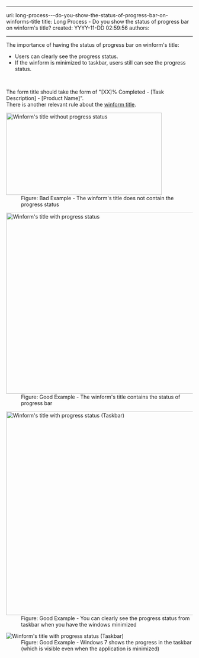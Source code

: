 

---
uri: long-process---do-you-show-the-status-of-progress-bar-on-winforms-title
title: Long Process - Do you show the status of progress bar on winform's title?
created: YYYY-11-DD 02:59:56
authors:

---




<span class='intro'> <div>The importance of having the status of progress bar on winform's title&#58;</div>
<ul><li>Users can clearly see the progress status.</li>
<li>If the winform is minimized to taskbar, users still can see the progress status.</li></ul> </span>

​<div>The form title should take the form of &quot;[XX]% Completed - [Task Description] - [Product Name]&quot;.<br>There is another relevant rule about the <a href="http&#58;//www.ssw.com.au/ssw/Standards/Rules/RulestoBetterInterfaces-Windows-Applications.aspx#TitleBarCaption">winform title</a>.</div>
<dl class="badImage"><dt><img width="420" height="222" src="http&#58;//www.ssw.com.au/ssw/Standards/Rules/Images/BadProgressForm.gif" alt="Winform's title without progress status" /></dt>
<dd>Figure&#58; Bad Example - The winform's title does not contain the progress status</dd></dl>
<dl class="goodImage"><dt><img width="580" height="489" src="http&#58;//www.ssw.com.au/ssw/Standards/Rules/Images/GoodProgressForm.gif" alt="Winform's title with progress status" /></dt>
<dd>Figure&#58; Good Example - The winform's title contains the status of progress bar</dd></dl>
<dl class="goodImage"><dt><img src="http&#58;//www.ssw.com.au/ssw/Standards/Rules/Images/GoodProgressFormTaskbar.gif" alt="Winform's title with progress status (Taskbar)" style="width&#58;550px;" /></dt>
<dd>Figure&#58; Good Example - You can clearly see the progress status from taskbar when you have the windows minimized</dd></dl>
<dl class="goodImage"><dt><img src="http&#58;//www.ssw.com.au/ssw/Standards/Rules/Images/TaskBarProgress.png" alt="Winform's title with progress status (Taskbar)" /></dt>
<dd>Figure&#58; Good Example - Windows 7 shows the progress in the taskbar (which is visible even when the application is minimized)</dd></dl>



